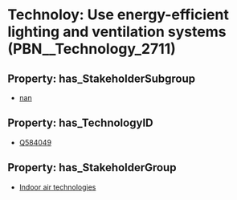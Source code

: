 # Technoloy: __Use energy-efficient lighting and ventilation systems__ (PBN__Technology_2711)

## Property: has_StakeholderSubgroup

* [nan](PBN__TechSubgroup_7)

## Property: has_TechnologyID

* [Q584049](Q584049)

## Property: has_StakeholderGroup

* [Indoor air technologies](PBN__TechGroup_13)

